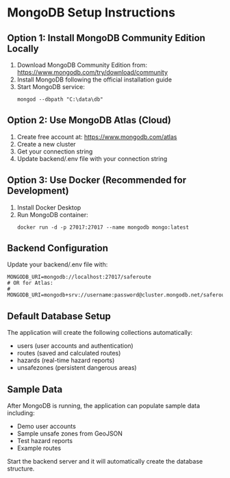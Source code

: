 # MongoDB Setup Instructions

## Option 1: Install MongoDB Community Edition Locally

1. Download MongoDB Community Edition from: https://www.mongodb.com/try/download/community
2. Install MongoDB following the official installation guide
3. Start MongoDB service:
   ```
   mongod --dbpath "C:\data\db"
   ```

## Option 2: Use MongoDB Atlas (Cloud)

1. Create free account at: https://www.mongodb.com/atlas
2. Create a new cluster
3. Get your connection string
4. Update backend/.env file with your connection string

## Option 3: Use Docker (Recommended for Development)

1. Install Docker Desktop
2. Run MongoDB container:
   ```
   docker run -d -p 27017:27017 --name mongodb mongo:latest
   ```

## Backend Configuration

Update your backend/.env file with:
```
MONGODB_URI=mongodb://localhost:27017/saferoute
# OR for Atlas:
# MONGODB_URI=mongodb+srv://username:password@cluster.mongodb.net/saferoute
```

## Default Database Setup

The application will create the following collections automatically:
- users (user accounts and authentication)
- routes (saved and calculated routes)
- hazards (real-time hazard reports)
- unsafezones (persistent dangerous areas)

## Sample Data

After MongoDB is running, the application can populate sample data including:
- Demo user accounts
- Sample unsafe zones from GeoJSON
- Test hazard reports
- Example routes

Start the backend server and it will automatically create the database structure.